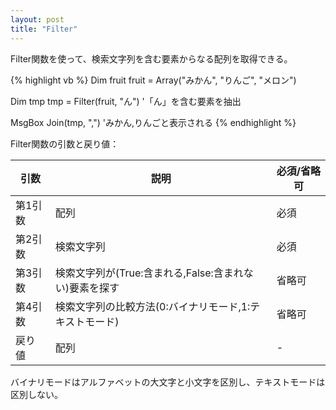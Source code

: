 ```yaml
---
layout: post
title: "Filter"
---
```


Filter関数を使って、検索文字列を含む要素からなる配列を取得できる。

{% highlight vb %}
Dim fruit
fruit = Array("みかん", "りんご", "メロン")

Dim tmp
tmp = Filter(fruit, "ん") '「ん」を含む要素を抽出

MsgBox Join(tmp, ",") 'みかん,りんごと表示される
{% endhighlight %}

Filter関数の引数と戻り値：

|引数|説明|必須/省略可|
|---|---|---|
|第1引数|配列|必須|
|第2引数|検索文字列|必須|
|第3引数|検索文字列が(True:含まれる,False:含まれない)要素を探す|省略可|
|第4引数|検索文字列の比較方法(0:バイナリモード,1:テキストモード)|省略可|
|戻り値|配列|-|

バイナリモードはアルファベットの大文字と小文字を区別し、テキストモードは区別しない。
